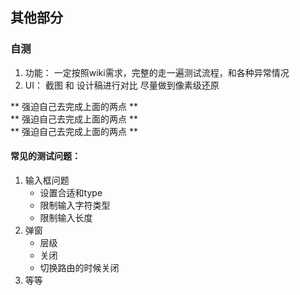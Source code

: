## 其他部分

### 自测

1. 功能： 一定按照wiki需求，完整的走一遍测试流程，和各种异常情况
2. UI： 截图 和 设计稿进行对比 尽量做到像素级还原

** 强迫自己去完成上面的两点 **  
** 强迫自己去完成上面的两点 **  
** 强迫自己去完成上面的两点 **

#### 常见的测试问题：

1. 输入框问题
   * 设置合适和type
   * 限制输入字符类型
   * 限制输入长度 
2. 弹窗
   * 层级
   * 关闭
   * 切换路由的时候关闭
3. 等等



